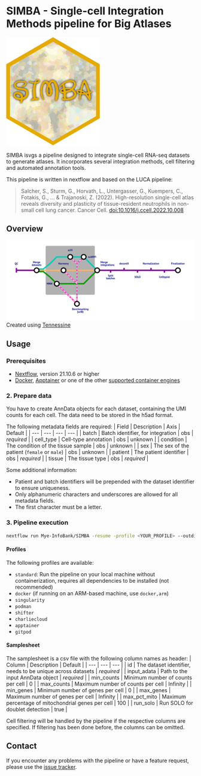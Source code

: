 # SIMBA - **S**ingle-cell **I**ntegration **M**ethods pipeline for **B**ig **A**tlases

<img src="./www/SIMBA_sticker.png" width="250">

SIMBA isvgs a pipeline designed to integrate single-cell RNA-seq datasets to generate atlases. It incorporates several integration methods, cell filtering and automated annotation tools.

This pipeline is written in nextflow and based on the LUCA pipeline:
  
> Salcher, S., Sturm, G., Horvath, L., Untergasser, G., Kuempers, C., Fotakis, G., ... & Trajanoski, Z. (2022). High-resolution single-cell atlas reveals diversity and plasticity of tissue-resident neutrophils in non-small cell lung cancer. Cancer Cell. [doi:10.1016/j.ccell.2022.10.008](https://doi.org/10.1016/j.ccell.2022.10.008)

## Overview

![Metro map](./www/metro.png)
Created using [Tennessine](https://tennessine.co.uk/metro/)

## Usage

### Prerequisites

* [Nextflow](https://www.nextflow.io/index.html#GetStarted), version 21.10.6 or higher
* [Docker](https://docs.docker.com/get-docker/), [Apptainer](https://apptainer.org/docs/admin/main/installation.html) or one of the other [supported container engines](https://www.nextflow.io/docs/latest/container.html)

### 2. Prepare data

You have to create AnnData objects for each dataset, containing the UMI counts for each cell. The data need to be stored in the h5ad format.

The following metadata fields are required:
| Field | Description | Axis | Default |
| --- | --- | --- | --- |
| batch | Batch identifier, for integration | obs | *required* |
| cell_type | Cell-type annotation | obs | unknown |
| condition | The condition of the tissue sample | obs | unknown |
| sex | The sex of the patient (`female` or `male`) | obs | unknown |
| patient | The patient identifier | obs | *required* |
| tissue | The tissue type | obs | *required* |

Some additional information:
- Patient and batch identifiers will be prepended with the dataset identifier to ensure uniqueness.
- Only alphanumeric characters and underscores are allowed for all metadata fields.
- The first character must be a letter.

### 3. Pipeline execution

```bash
nextflow run Mye-InfoBank/SIMBA -resume -profile <YOUR_PROFILE> --outdir "results" --samplesheet "samplesheet.csv"
```

#### Profiles
The following profiles are available:
- `standard`: Run the pipeline on your local machine without containerization, requires all dependencies to be installed (not recommended)
- `docker` (if running on an ARM-based machine, use `docker,arm`)
- `singularity`
- `podman`
- `shifter`
- `charliecloud`
- `apptainer`
- `gitpod`

#### Samplesheet
The samplesheet is a csv file with the following column names as header:
| Column | Description | Default |
| --- | --- | --- |
| id | The dataset identifier, needs to be unique across datasets | *required* |
| input_adata | Path to the input AnnData object | *required* |
| min_counts | Minimum number of counts per cell | 0 |
| max_counts | Maximum number of counts per cell | Infinity |
| min_genes | Minimum number of genes per cell | 0 |
| max_genes | Maximum number of genes per cell | Infinity |
| max_pct_mito | Maximum percentage of mitochondrial genes per cell | 100 |
| run_solo | Run SOLO for doublet detection | true |

Cell filtering will be handled by the pipeline if the respective columns are specified. If filtering has been done before, the columns can be omitted.

## Contact

If you encounter any problems with the pipeline or have a feature request, please use the [issue tracker](https://github.com/Mye-InfoBank/atlas-pipeline/issues).
